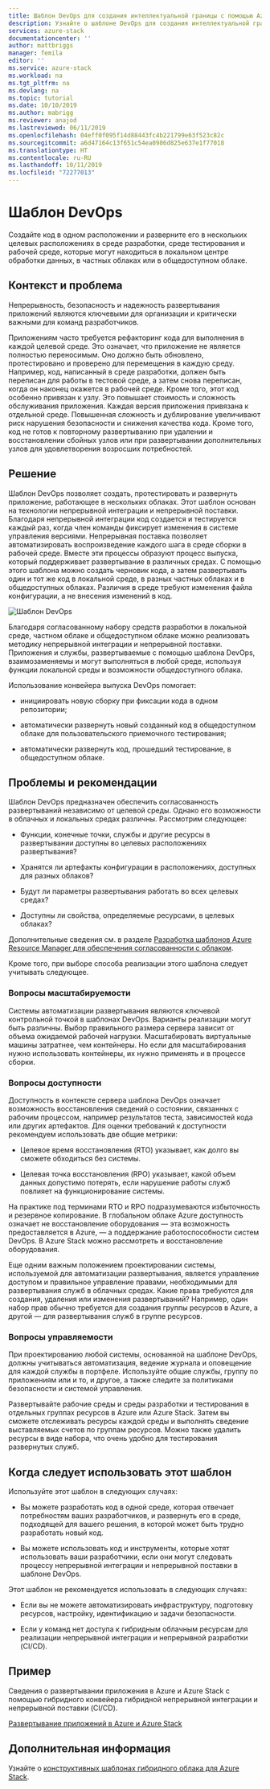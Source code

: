```yaml
---
title: Шаблон DevOps для создания интеллектуальной границы с помощью Azure Stack | Документация Майкрософт
description: Узнайте о шаблоне DevOps для создания интеллектуальной границы с помощью Azure Stack.
services: azure-stack
documentationcenter: ''
author: mattbriggs
manager: femila
editor: ''
ms.service: azure-stack
ms.workload: na
ms.tgt_pltfrm: na
ms.devlang: na
ms.topic: tutorial
ms.date: 10/10/2019
ms.author: mabrigg
ms.reviewer: anajod
ms.lastreviewed: 06/11/2019
ms.openlocfilehash: 04eff0f095f14d88443fc4b221799e63f523c82c
ms.sourcegitcommit: a6d47164c13f651c54ea0986d825e637e1f77018
ms.translationtype: HT
ms.contentlocale: ru-RU
ms.lasthandoff: 10/11/2019
ms.locfileid: "72277013"
---
```

# <a name="devops-pattern"></a>Шаблон DevOps

Создайте код в одном расположении и разверните его в нескольких целевых расположениях в среде разработки, среде тестирования и рабочей среде, которые могут находиться в локальном центре обработки данных, в частных облаках или в общедоступном облаке.

## <a name="context-and-problem"></a>Контекст и проблема

Непрерывность, безопасность и надежность развертывания приложений являются ключевыми для организации и критически важными для команд разработчиков.

Приложениям часто требуется рефакторинг кода для выполнения в каждой целевой среде. Это означает, что приложение не является полностью переносимым. Оно должно быть обновлено, протестировано и проверено для перемещения в каждую среду. Например, код, написанный в среде разработки, должен быть переписан для работы в тестовой среде, а затем снова переписан, когда он наконец окажется в рабочей среде. Кроме того, этот код особенно привязан к узлу. Это повышает стоимость и сложность обслуживания приложения. Каждая версия приложения привязана к отдельной среде. Повышенная сложность и дублирование увеличивают риск нарушения безопасности и снижения качества кода. Кроме того, код не готов к повторному развертыванию при удалении и восстановлении сбойных узлов или при развертывании дополнительных узлов для удовлетворения возросших потребностей.

## <a name="solution"></a>Решение

Шаблон DevOps позволяет создать, протестировать и развернуть приложение, работающее в нескольких облаках. Этот шаблон основан на технологии непрерывной интеграции и непрерывной поставки. Благодаря непрерывной интеграции код создается и тестируется каждый раз, когда член команды фиксирует изменения в системе управления версиями. Непрерывная поставка позволяет автоматизировать воспроизведение каждого шага в среде сборки в рабочей среде. Вместе эти процессы образуют процесс выпуска, который поддерживает развертывание в различных средах. С помощью этого шаблона можно создать черновик кода, а затем развертывать один и тот же код в локальной среде, в разных частных облаках и в общедоступных облаках. Различия в среде требуют изменения файла конфигурации, а не внесения изменений в код.

![Шаблон DevOps](media/azure-stack-edge-pattern-hybrid-ci-cd/hybrid-ci-cd.png)

Благодаря согласованному набору средств разработки в локальной среде, частном облаке и общедоступном облаке можно реализовать методику непрерывной интеграции и непрерывной поставки. Приложения и службы, развертываемые с помощью шаблона DevOps, взаимозаменяемы и могут выполняться в любой среде, используя функции локальной среды и возможности общедоступного облака.

Использование конвейера выпуска DevOps помогает:

-   инициировать новую сборку при фиксации кода в одном репозитории;

-   автоматически развернуть новый созданный код в общедоступном облаке для пользовательского приемочного тестирования;

-   автоматически развернуть код, прошедший тестирование, в общедоступном облаке.

## <a name="issues-and-considerations"></a>Проблемы и рекомендации

Шаблон DevOps предназначен обеспечить согласованность развертываний независимо от целевой среды. Однако его возможности в облачных и локальных средах различны. Рассмотрим следующее:

-   Функции, конечные точки, службы и другие ресурсы в развертывании доступны во целевых расположениях развертывания?

-   Хранятся ли артефакты конфигурации в расположениях, доступных для разных облаков?

-   Будут ли параметры развертывания работать во всех целевых средах?

-   Доступны ли свойства, определяемые ресурсами, в целевых облаках?

Дополнительные сведения см. в разделе [Разработка шаблонов Azure Resource Manager для обеспечения согласованности с облаком](https://docs.microsoft.com/azure/azure-resource-manager/templates-cloud-consistency).

Кроме того, при выборе способа реализации этого шаблона следует учитывать следующее.

### <a name="scalability-considerations"></a>Вопросы масштабируемости

Системы автоматизации развертывания являются ключевой контрольной точкой в шаблонах DevOps. Варианты реализации могут быть различны. Выбор правильного размера сервера зависит от объема ожидаемой рабочей нагрузки. Масштабировать виртуальные машины затратнее, чем контейнеры. Но если для масштабирования нужно использовать контейнеры, их нужно применять и в процессе сборки.

### <a name="availability-considerations"></a>Вопросы доступности

Доступность в контексте сервера шаблона DevOps означает возможность восстановления сведений о состоянии, связанных с рабочим процессом, например результатов теста, зависимостей кода или других артефактов. Для оценки требований к доступности рекомендуем использовать две общие метрики:

-   Целевое время восстановления (RTO) указывает, как долго вы сможете обходиться без системы.

-   Целевая точка восстановления (RPO) указывает, какой объем данных допустимо потерять, если нарушение работы служб повлияет на функционирование системы.

На практике под терминами RTO и RPO подразумеваются избыточность и резервное копирование. В глобальном облаке Azure доступность означает не восстановление оборудования — эта возможность предоставляется в Azure, — а поддержание работоспособности систем DevOps. В Azure Stack можно рассмотреть и восстановление оборудования.

Еще одним важным положением проектировании системы, используемой для автоматизации развертывания, является управление доступом и правильное управление правами, необходимыми для развертывания служб в облачных средах. Какие права требуются для создания, удаления или изменения развертываний? Например, один набор прав обычно требуется для создания группы ресурсов в Azure, а другой — для развертывания служб в группе ресурсов.

### <a name="manageability-considerations"></a>Вопросы управляемости

При проектированию любой системы, основанной на шаблоне DevOps, должны учитываться автоматизация, ведение журнала и оповещение для каждой службы в портфеле. Используйте общие службы, группу по приложениям или и то, и другое, а также следите за политиками безопасности и системой управления.

Развертывайте рабочие среды и среды разработки и тестирования в отдельных группах ресурсов в Azure или Azure Stack. Затем вы сможете отслеживать ресурсы каждой среды и выполнять сведение выставляемых счетов по группам ресурсов. Можно также удалить ресурсы в виде набора, что очень удобно для тестирования развернутых служб.

## <a name="when-to-use-this-pattern"></a>Когда следует использовать этот шаблон

Используйте этот шаблон в следующих случаях:

-   Вы можете разработать код в одной среде, которая отвечает потребностям ваших разработчиков, и развернуть его в среде, подходящей для вашего решения, в которой может быть трудно разработать новый код.

-   Вы можете использовать код и инструменты, которые хотят использовать ваши разработчики, если они могут следовать процессу непрерывной интеграции и непрерывной поставки в шаблоне DevOps.

Этот шаблон не рекомендуется использовать в следующих случаях:

-   Если вы не можете автоматизировать инфраструктуру, подготовку ресурсов, настройку, идентификацию и задачи безопасности.

-   Если у команд нет доступа к гибридным облачным ресурсам для реализации непрерывной интеграции и непрерывной разработки (CI/CD).

## <a name="example"></a>Пример

Сведения о развертывании приложения в Azure и Azure Stack с помощью гибридного конвейера гибридной непрерывной интеграции и непрерывной поставки (CI/CD).

[Развертывание приложений в Azure и Azure Stack](https://docs.microsoft.com/azure/azure-stack/user/azure-stack-solution-pipeline)

## <a name="next-steps"></a>Дополнительная информация

Узнайте о [конструктивных шаблонах гибридного облака для Azure Stack](azure-stack-edge-pattern-overview.md).
